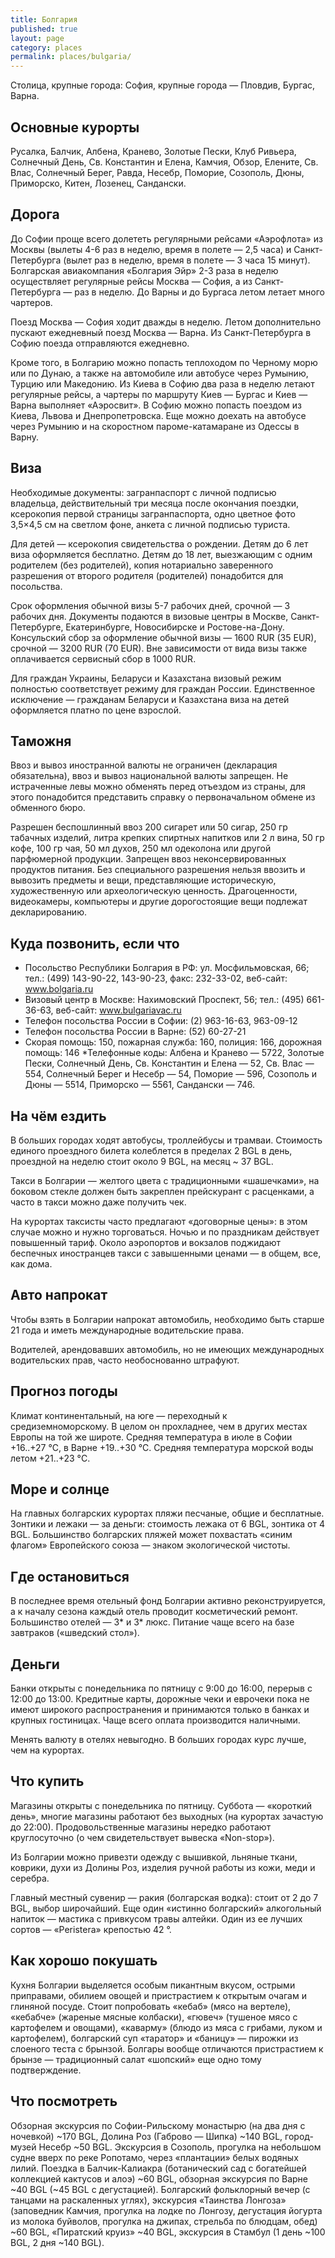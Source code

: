 ```yaml
---
title: Болгария
published: true
layout: page
category: places
permalink: places/bulgaria/
---
```


Столица, крупные города: София, крупные города — Пловдив, Бургас, Варна.

## Основные курорты

Русалка, Балчик, Албена, Кранево, Золотые Пески, Клуб Ривьера, Солнечный День, Св. Константин и Елена, Камчия, Обзор, Елените, Св. Влас, Солнечный Берег, Равда, Несебр, Поморие, Созополь, Дюны, Приморско, Китен, Лозенец, Сандански.

## Дорога

До Софии проще всего долететь регулярными рейсами «Аэрофлота» из Москвы (вылеты 4-6 раз в неделю, время в полете — 2,5 часа) и Санкт-Петербурга (вылет раз в неделю, время в полете — 3 часа 15 минут). Болгарская авиакомпания «Болгария Эйр» 2-3 раза в неделю осуществляет регулярные рейсы Москва — София, а из Санкт-Петербурга — раз в неделю. До Варны и до Бургаса летом летает много чартеров.

Поезд Москва — София ходит дважды в неделю. Летом дополнительно пускают ежедневный поезд Москва — Варна. Из Санкт-Петербурга в Софию поезда отправляются ежедневно.

Кроме того, в Болгарию можно попасть теплоходом по Черному морю или по Дунаю, а также на автомобиле или автобусе через Румынию, Турцию или Македонию.
Из Киева в Софию два раза в неделю летают регулярные рейсы, а чартеры по маршруту Киев — Бургас и Киев — Варна выполняет «Аэросвит». В Софию можно попасть поездом из Киева, Львова и Днепропетровска. Еще можно доехать на автобусе через Румынию и на скоростном пароме-катамаране из Одессы в Варну.

## Виза

Необходимые документы: загранпаспорт с личной подписью владельца, действительный три месяца после окончания поездки, ксерокопия первой страницы загранпаспорта, одно цветное фото 3,5×4,5 см на светлом фоне, анкета с личной подписью туриста. 

Для детей — ксерокопия свидетельства о рождении. Детям до 6 лет виза оформляется бесплатно. Детям до 18 лет, выезжающим с одним родителем (без родителей), копия нотариально заверенного разрешения от второго родителя (родителей) понадобится для посольства.

Срок оформления обычной визы 5-7 рабочих дней, срочной — 3 рабочих дня. Документы подаются в визовые центры в Москве, Санкт-Петербурге, Екатеринбурге, Новосибирске и Ростове-на-Дону. Консульский сбор за оформление обычной визы — 1600 RUR (35 EUR), срочной — 3200 RUR (70 EUR). Вне зависимости от вида визы также оплачивается сервисный сбор в 1000 RUR.

Для граждан Украины, Беларуси и Казахстана визовый режим полностью соответствует режиму для граждан России. Единственное исключение — гражданам Беларуси и Казахстана виза на детей оформляется платно по цене взрослой.

## Таможня

Ввоз и вывоз иностранной валюты не ограничен (декларация обязательна), ввоз и вывоз национальной валюты запрещен. Не истраченные левы можно обменять перед отъездом из страны, для этого понадобится представить справку о первоначальном обмене из обменного бюро. 

Разрешен беспошлинный ввоз 200 сигарет или 50 сигар, 250 гр табачных изделий, литра крепких спиртных напитков или 2 л вина, 50 гр кофе, 100 гр чая, 50 мл духов, 250 мл одеколона или другой парфюмерной продукции. Запрещен ввоз неконсервированных продуктов питания. Без специального разрешения нельзя ввозить и вывозить предметы и вещи, представляющие историческую, художественную или археологическую ценность. Драгоценности, видеокамеры, компьютеры и другие дорогостоящие вещи подлежат декларированию.

## Куда позвонить, если что

* Посольство Республики Болгария в РФ: ул. Мосфильмовская, 66; тел.: (499) 143-90-22,
143-90-23, факс: 232-33-02, веб-сайт: www.bolgaria.ru
* Визовый центр в Москве: Нахимовский Проспект, 56; тел.: (495) 661-36-63, веб-сайт: www.bulgariavac.ru
* Телефон посольства России в Софии: (2) 963-16-63, 963-09-12
* Телефон посольства России в Варне: (52) 60-27-21
* Скорая помощь: 150, пожарная служба: 160, полиция: 166, дорожная помощь: 146
*Телефонные коды: Албена и Кранево — 5722, Золотые Пески, Солнечный День, Св. Константин и Елена — 52, Св. Влас — 554, Солнечный Берег и Несебр — 54, Поморие — 596, Созополь и Дюны — 5514, Приморско — 5561, Сандански — 746.

## На чём ездить

В больших городах ходят автобусы, троллейбусы и трамваи. Стоимость единого проездного билета колеблется в пределах 2 BGL в день, проездной на неделю стоит около 9 BGL, на месяц ~ 37 BGL.

Такси в Болгарии — желтого цвета с традиционными «шашечками», на боковом стекле должен быть закреплен прейскурант с расценками, а часто в такси можно даже получить чек.

На курортах таксисты часто предлагают «договорные цены»: в этом случае можно и нужно торговаться. Ночью и по праздникам действует повышенный тариф. Около аэропортов и вокзалов поджидают беспечных иностранцев такси с завышенными ценами — в общем, все, как дома.

## Авто напрокат

Чтобы взять в Болгарии напрокат автомобиль, необходимо быть старше 21 года и иметь международные водительские права.

Водителей, арендовавших автомобиль, но не имеющих международных водительских прав, часто необоснованно штрафуют.

## Прогноз погоды

Климат континентальный, на юге — переходный к средиземноморскому. В целом он прохладнее, чем в других местах Европы на той же широте. Средняя температура в июле в Софии +16..+27 °C, в Варне +19..+30 °C. Средняя температура морской воды летом +21..+23 °C.

## Море и солнце

На главных болгарских курортах пляжи песчаные, общие и бесплатные. Зонтики и лежаки — за деньги: стоимость лежака от 6 BGL, зонтика от 4 BGL. Большинство болгарских пляжей может похвастать «синим флагом» Европейского союза — знаком экологической чистоты.

## Где остановиться

В последнее время отельный фонд Болгарии активно реконструируется, а к началу сезона каждый отель проводит косметический ремонт. Большинство отелей — 3* и 3* люкс. Питание чаще всего на базе завтраков («шведский стол»).

## Деньги

Банки открыты с понедельника по пятницу с 9:00 до 16:00, перерыв с 12:00 до 13:00. Кредитные карты, дорожные чеки и еврочеки пока не имеют широкого распространения и принимаются только в банках и крупных гостиницах. Чаще всего оплата производится наличными.

Менять валюту в отелях невыгодно. В больших городах курс лучше, чем на курортах.

## Что купить

Магазины открыты с понедельника по пятницу. Суббота — «короткий день», многие магазины работают без выходных (на курортах зачастую до 22:00). Продовольственные магазины нередко работают круглосуточно (о чем свидетельствует вывеска «Non-stop»).

Из Болгарии можно привезти одежду с вышивкой, льняные ткани, коврики, духи из Долины Роз, изделия ручной работы из кожи, меди и серебра.

Главный местный сувенир — ракия (болгарская водка): стоит от 2 до 7 BGL, выбор широчайший. Еще один «истинно болгарский» алкогольный напиток — мастика с привкусом травы алтейки. Один из ее лучших сортов — «Peristera» крепостью 42 °.

## Как хорошо покушать

Кухня Болгарии выделяется особым пикантным вкусом, острыми приправами, обилием овощей и пристрастием к открытым очагам и глиняной посуде. Стоит попробовать «кебаб» (мясо на вертеле), «кебабче» (жареные мясные колбаски), «гювеч» (тушеное мясо с картофелем и овощами), «каварму» (блюдо из мяса с грибами, луком и картофелем), болгарский суп «таратор» и «баницу» — пирожки из слоеного теста с брынзой. Болгары вообще отличаются пристрастием к брынзе — традиционный салат «шопский» еще одно тому подтверждение.

## Что посмотреть

Обзорная экскурсия по Софии-Рильскому монастырю (на два дня с ночевкой) ~170 BGL, Долина Роз (Габрово — Шипка) ~140 BGL, город-музей Несебр ~50 BGL. Экскурсия в Созополь, прогулка на небольшом судне вверх по реке Ропотамо, через «плантации» белых водяных лилий. Поездка в Балчик-Калиакра (ботанический сад с богатейшей коллекцией кактусов и алоэ) ~60 BGL, обзорная экскурсия по Варне ~40 BGL (~45 BGL с дегустацией). Болгарский фольклорный вечер (с танцами на раскаленных углях), экскурсия «Таинства Лонгоза» (заповедник Камчия, прогулка на лодке по Лонгозу, дегустация йогурта из молока буйволов, прогулка на джипах, стрельба по блюдцам, обед) ~60 BGL, «Пиратский круиз» ~40 BGL, экскурсия в Стамбул (1 день ~100 BGL, 2 дня ~140 BGL).
